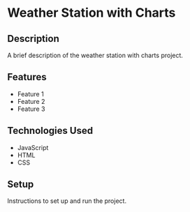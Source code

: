 # Weather Station with Charts

## Description

A brief description of the weather station with charts project.

## Features

- Feature 1
- Feature 2
- Feature 3

## Technologies Used

- JavaScript
- HTML
- CSS

## Setup

Instructions to set up and run the project.
